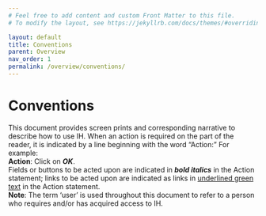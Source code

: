 ```yaml
---
# Feel free to add content and custom Front Matter to this file.
# To modify the layout, see https://jekyllrb.com/docs/themes/#overriding-theme-defaults

layout: default
title: Conventions
parent: Overview
nav_order: 1
permalink: /overview/conventions/
---
```


# Conventions

This document provides screen prints and corresponding narrative to describe how to use IH. 
When an action is required on the part of the reader, it is indicated by a line beginning with the word “Action:” For example:  
**Action**: Click on ***OK***.  
Fields or buttons to be acted upon are indicated in ***bold italics*** in the Action statement; links to be acted upon are indicated as links in [underlined green text]() in the Action statement.  
**Note**: The term ‘user’ is used throughout this document to refer to a person who requires and/or has acquired access to IH.
